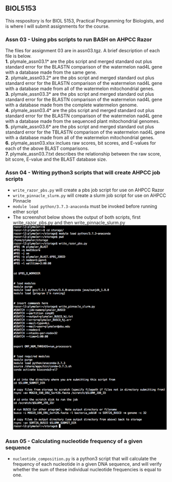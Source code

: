 ## BIOL5153
This respository is for BIOL 5153, Practical Programming for Biologists, and is where I will submit assignments for the course.

### Assn 03 - Using pbs scripts to run BASH on AHPCC Razor  
The files for assignment 03 are in assn03.tgz.  A brief description of each file is below.  
**1.** plymale_assn03.1* are the pbs script and merged standard out plus standard error for the BLASTN comparison of the watermelon nad4L gene with a database made from the same gene.  
**2.** plymale_assn03.2* are the pbs script and merged standard out plus standard error for the BLASTN comparison of the watermelon nad4L gene with a database made from all of the watermelon mitochondrial genes.  
**3.** plymale_assn03.3* are the pbs script and merged standard out plus standard error for the BLASTN comparison of the watermelon nad4L gene with a database made from the complete watermelon genome.  
**4.** plymale_assn03.4* are the pbs script and merged standard out plus standard error for the BLASTN comparison of the watermelon nad4L gene with a database made from the sequenced plant mitochondrial genomes.  
**5.** plymale_assn03.6* are the pbs script and merged standard out plus standard error for the TBLASTN comparison of the watermelon nad4L gene with a database made from all of the watermelon mitochondrial genes.  
**6.** plymale_assn03.xlsx inclues raw scores, bit scores, and E-values for each of the above BLAST comparisons.  
**7.** plymale_assn03.7.txt describes the relationship between the raw score, bit score, E-value and the BLAST database size.

### Assn 04 - Writing python3 scripts that will create AHPCC job scripts
+ `write_razor_pbs.py` will create a pbs job script for use on AHPCC Razor  
+ `write_pinnacle_slurm.py` will create a slurm job script for use on AHPCC Pinnacle  
+ `module load python/3.7.3-anaconda` must be invoked before running either script  
+ The screenshot below shows the output of both scripts, first write_razor_pbs.py and then write_pinnacle_slurm.py  
 	![evidence of successful python3 scripts to create AHPCC job scripts](python3-scripts_create-AHPCC-job-scripts.png)

### Assn 05 - Calculating nucleotide frequency of a given sequence  
+ `nucleotide_composition.py` is a python3 script that will calculate the frequency of each nucleotide in a given DNA sequence, and will verify whether the sum of these individual nucleotide frequencies is equal to one.

